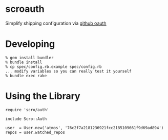 scroauth
=========

Simplify shipping configuration via [github oauth]

Developing
==========
    % gem install bundler
    % bundle install
    % cp spec/config.rb.example spec/config.rb
    ... modify variables so you can really test it yourself
    % bundle exec rake

Using the Library
=================
    require 'scro/auth'

    include Scro::Auth

    user  = User.new('atmos', '76c2f7a2181236921fcc2185109661f9d69ad894')
    repos = user.watched_repos

[github oauth]: http://gist.github.com/419219
